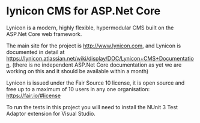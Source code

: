 # lynicon CMS for ASP.Net Core

Lynicon is a modern, highly flexible, hypermodular CMS built on the ASP.Net Core web framework.

The main site for the project is http://www.lynicon.com, and Lynicon is documented in detail at https://lynicon.atlassian.net/wiki/display/DOC/Lynicon+CMS+Documentation.  (there is no independent ASP.Net Core documentation as yet we are working on this and it should be available within a month)

Lynicon is issued under the Fair Source 10 license, it is open source and free up to a maximum of 10 users in any one organisation: https://fair.io/#license

To run the tests in this project you will need to install the NUnit 3 Test Adaptor extension for Visual Studio.


